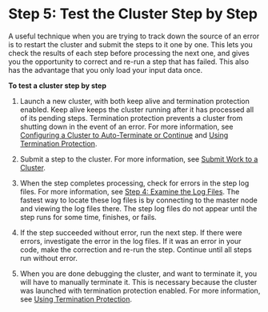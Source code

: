 # Step 5: Test the Cluster Step by Step<a name="emr-troubleshoot-failed-5-test-steps"></a>

 A useful technique when you are trying to track down the source of an error is to restart the cluster and submit the steps to it one by one\. This lets you check the results of each step before processing the next one, and gives you the opportunity to correct and re\-run a step that has failed\. This also has the advantage that you only load your input data once\. 

**To test a cluster step by step**

1.  Launch a new cluster, with both keep alive and termination protection enabled\. Keep alive keeps the cluster running after it has processed all of its pending steps\. Termination protection prevents a cluster from shutting down in the event of an error\. For more information, see [Configuring a Cluster to Auto\-Terminate or Continue](emr-plan-longrunning-transient.md) and [Using Termination Protection](UsingEMR_TerminationProtection.md)\. 

1.  Submit a step to the cluster\. For more information, see [Submit Work to a Cluster](AddingStepstoaJobFlow.md)\. 

1.  When the step completes processing, check for errors in the step log files\. For more information, see [Step 4: Examine the Log Files](emr-troubleshoot-failed-4.md)\. The fastest way to locate these log files is by connecting to the master node and viewing the log files there\. The step log files do not appear until the step runs for some time, finishes, or fails\. 

1.  If the step succeeded without error, run the next step\. If there were errors, investigate the error in the log files\. If it was an error in your code, make the correction and re\-run the step\. Continue until all steps run without error\. 

1.  When you are done debugging the cluster, and want to terminate it, you will have to manually terminate it\. This is necessary because the cluster was launched with termination protection enabled\. For more information, see [Using Termination Protection](UsingEMR_TerminationProtection.md)\. 
